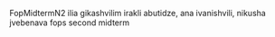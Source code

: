 FopMidtermN2
ilia gikashvilim irakli abutidze, ana ivanishvili, nikusha jvebenava fops second midterm
